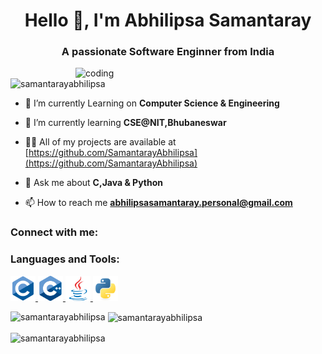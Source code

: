 <h1 align="center">Hello 👋, I'm Abhilipsa Samantaray</h1>
<h3 align="center">A passionate Software Enginner from India</h3>
<img align="right" alt="coding" width="400" src="https://media.tenor.com/S59bPkT0pqcAAAAC/programming.gif">


<p align="left"> <img src="https://komarev.com/ghpvc/?username=samantarayabhilipsa&label=Profile%20views&color=0e75b6&style=flat" alt="samantarayabhilipsa" /> </p>

- 🔭 I’m currently Learning on **Computer Science & Engineering**

- 🌱 I’m currently learning **CSE@NIT,Bhubaneswar**

- 👨‍💻 All of my projects are available at [https://github.com/SamantarayAbhilipsa](https://github.com/SamantarayAbhilipsa)

- 💬 Ask me about **C,Java & Python**

- 📫 How to reach me **abhilipsasamantaray.personal@gmail.com**

<h3 align="left">Connect with me:</h3>
<p align="left">
</p>

<h3 align="left">Languages and Tools:</h3>
<p align="left"> <a href="https://www.cprogramming.com/" target="_blank" rel="noreferrer"> <img src="https://raw.githubusercontent.com/devicons/devicon/master/icons/c/c-original.svg" alt="c" width="40" height="40"/> </a> <a href="https://www.w3schools.com/cpp/" target="_blank" rel="noreferrer"> <img src="https://raw.githubusercontent.com/devicons/devicon/master/icons/cplusplus/cplusplus-original.svg" alt="cplusplus" width="40" height="40"/> </a> <a href="https://www.java.com" target="_blank" rel="noreferrer"> <img src="https://raw.githubusercontent.com/devicons/devicon/master/icons/java/java-original.svg" alt="java" width="40" height="40"/> </a> <a href="https://www.python.org" target="_blank" rel="noreferrer"> <img src="https://raw.githubusercontent.com/devicons/devicon/master/icons/python/python-original.svg" alt="python" width="40" height="40"/> </a> </p>

<p><img align="left" src="https://github-readme-stats.vercel.app/api/top-langs?username=samantarayabhilipsa&show_icons=true&locale=en&layout=compact" alt="samantarayabhilipsa" /></p>

<p>&nbsp;<img align="center" src="https://github-readme-stats.vercel.app/api?username=samantarayabhilipsa&show_icons=true&locale=en" alt="samantarayabhilipsa" /></p>

<p><img align="center" src="https://github-readme-streak-stats.herokuapp.com/?user=samantarayabhilipsa&" alt="samantarayabhilipsa" /></p>
